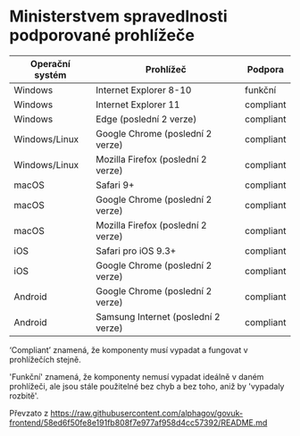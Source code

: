 # Ministerstvem spravedlnosti podporované prohlížeče

| Operační systém  | Prohlížeč                              | Podpora     |
|----------------- |----------------------------------------|-------------|
| Windows          | Internet Explorer 8-10                 | funkční     |
| Windows          | Internet Explorer 11                   | compliant   |
| Windows          | Edge (poslední 2 verze)                | compliant   |
| Windows/Linux    | Google Chrome (poslední 2 verze)       | compliant   |
| Windows/Linux    | Mozilla Firefox (poslední 2 verze)     | compliant   |
| macOS            | Safari 9+                              | compliant   |
| macOS            | Google Chrome (poslední 2 verze)       | compliant   |
| macOS            | Mozilla Firefox (poslední 2 verze)     | compliant   |
| iOS              | Safari pro iOS 9.3+                    | compliant   |
| iOS              | Google Chrome (poslední 2 verze)       | compliant   |
| Android          | Google Chrome (poslední 2 verze)       | compliant   |
| Android          | Samsung Internet (poslední 2 verze)    | compliant   |

‘Compliant’ znamená, že komponenty musí vypadat a fungovat v prohlížečích stejně.

'Funkční' znamená, že komponenty nemusí vypadat ideálně v daném prohlížeči, ale jsou stále použitelné bez chyb a bez toho, aniž by 'vypadaly rozbitě'.

Převzato z https://raw.githubusercontent.com/alphagov/govuk-frontend/58ed6f50fe8e191fb808f7e977af958d4cc57392/README.md

